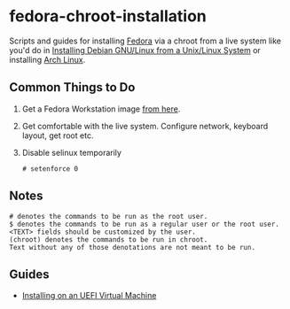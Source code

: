 # fedora-chroot-installation
Scripts and guides for installing [Fedora](https://getfedora.org) via a chroot from a live system like you'd do in [Installing Debian GNU/Linux from a Unix/Linux System](https://www.debian.org/releases/stable/amd64/apds03.html.en)
or installing [Arch Linux](https://archlinux.org).

## Common Things to Do

1. Get a Fedora Workstation image [from here](https://getfedora.org/en/workstation/download/).

2. Get comfortable with the live system. Configure network, keyboard layout, get root etc.

3. Disable selinux temporarily

       # setenforce 0

## Notes

    # denotes the commands to be run as the root user.
    $ denotes the commands to be run as a regular user or the root user.
    <TEXT> fields should be customized by the user.
    (chroot) denotes the commands to be run in chroot.
    Text without any of those denotations are not meant to be run.


## Guides
* [Installing on an UEFI Virtual Machine](docs/VM-Install.md)
